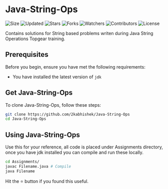 # Java-String-Ops

![Size](https://img.shields.io/github/repo-size/2kabhishek/Java-String-Ops?style=plastic&color=0f0&label=Size)
![Updated](https://img.shields.io/github/last-commit/2kabhishek/Java-String-Ops?style=plastic&color=f00&label=Updated)
![Stars](https://img.shields.io/github/stars/2kabhishek/Java-String-Ops?style=plastic&color=ffc801&label=Stars)
![Forks](https://img.shields.io/github/forks/2kabhishek/Java-String-Ops?style=plastic&color=003cff&label=Forks)
![Watchers](https://img.shields.io/github/watchers/2kabhishek/Java-String-Ops?style=plastic&color=ff5500&label=Watchers)
![Contributors](https://img.shields.io/github/contributors/2kabhishek/Java-String-Ops?style=plastic&color=f0f&label=Contributors)
![License](https://img.shields.io/github/license/2kabhishek/Java-String-Ops?style=plastic&color=555&label=License)

Contains solutions for String based problems writen during Java String Operations Topgear training.

## Prerequisites

Before you begin, ensure you have met the following requirements:

- You have installed the latest version of `jdk`

## Get Java-String-Ops

To clone Java-String-Ops, follow these steps:

```bash
git clone https://github.com/2kabhishek/Java-String-Ops
cd Java-String-Ops
```

## Using Java-String-Ops

Use this for your reference, all code is placed under Assignments directory, once you have jdk installed you can compile and run these locally.

```bash
cd Assignments/
javac Filename.java # Compile
java Filename
```

Hit the :star: button if you found this useful.

